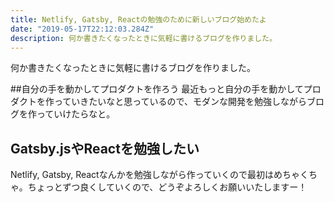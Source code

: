 ```yaml
---
title: Netlify, Gatsby, Reactの勉強のために新しいブログ始めたよ
date: "2019-05-17T22:12:03.284Z"
description: 何か書きたくなったときに気軽に書けるブログを作りました。
---
```


何か書きたくなったときに気軽に書けるブログを作りました。  

##自分の手を動かしてプロダクトを作ろう
最近もっと自分の手を動かしてプロダクトを作っていきたいなと思っているので、モダンな開発を勉強しながらブログを作っていけたらなと。

## Gatsby.jsやReactを勉強したい
Netlify, Gatsby, Reactなんかを勉強しながら作っていくので最初はめちゃくちゃ。ちょっとずつ良くしていくので、どうぞよろしくお願いいたしますー！